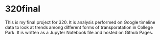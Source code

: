 # 320final

This is my final project for 320. It is analysis performed on Google timeline data to look at trends among different forms of transporatation in College Park. It is written as a Jupyter Notebook file and hosted on Github Pages.